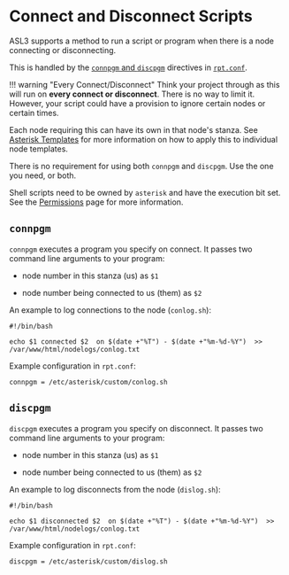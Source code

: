 # Connect and Disconnect Scripts
ASL3 supports a method to run a script or program when there is a node connecting or disconnecting.

This is handled by the [`connpgm` and `discpgm`](../config/rpt_conf.md#connpgm-and-discpgm) directives in [`rpt.conf`](../config/rpt_conf.md).

!!! warning "Every Connect/Disconnect"
    Think your project through as this will run on **every connect or disconnect**. There is no way to limit it. However, your script could have a provision to ignore certain nodes or certain times.

Each node requiring this can have its own in that node's stanza. See [Asterisk Templates](./conftmpl.md) for more information on how to apply this to individual node templates.

There is no requirement for using both `connpgm` and `discpgm`. Use the one you need, or both.

Shell scripts need to be owned by `asterisk` and have the execution bit set. See the [Permissions](./permissions.md) page for more information.

## `connpgm`
`connpgm` executes a program you specify on connect. It passes two command line arguments to your program:

* node number in this stanza (us) as `$1`

* node number being connected to us (them) as `$2`

An example to log connections to the node (`conlog.sh`):

```
#!/bin/bash

echo $1 connected $2  on $(date +"%T") - $(date +"%m-%d-%Y")  >> /var/www/html/nodelogs/conlog.txt
```

Example configuration in `rpt.conf`:

```
connpgm = /etc/asterisk/custom/conlog.sh
```

## `discpgm`
`discpgm` executes a program you specify on disconnect. It passes two command line arguments to your program:

* node number in this stanza (us) as `$1`

* node number being connected to us (them) as `$2`

An example to log disconnects from the node (`dislog.sh`):

```
#!/bin/bash

echo $1 disconnected $2  on $(date +"%T") - $(date +"%m-%d-%Y")  >> /var/www/html/nodelogs/conlog.txt
```

Example configuration in `rpt.conf`:

```
discpgm = /etc/asterisk/custom/dislog.sh
```


